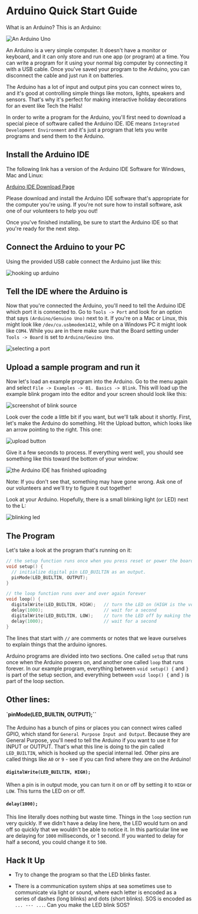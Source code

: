 # Arduino Quick Start Guide

What is an Arduino? This is an Arduino:

![An Arduino Uno](img/arduino.jpg)

An Arduino is a very simple computer. It doesn't have a monitor or keyboard, and it can only store and run one app (or program) at a time. You can write a program for it using your normal big computer by connecting it with a USB cable. Once you've saved your program to the Arduino, you can disconnect the cable and just run it on batteries.

The Arduino has a lot of input and output pins you can connect wires to, and it's good at controlling simple things like motors, lights, speakers and sensors. That's why it's perfect for making interactive holiday decorations for an event like Tech the Halls!

In order to write a program for the Arduino, you'll first need to download a special piece of software called the Arduino IDE. IDE means `Integrated Development Environment` and it's just a program that lets you write programs and send them to the Arduino.

## Install the Arduino IDE

The following link has a version of the Arduino IDE Software for Windows, Mac and Linux:

[Arduino IDE Download Page](https://www.arduino.cc/en/Main/Software)

Please download and install the Arduino IDE software that's appropriate for the computer you're using. If you're not sure how to install software, ask one of our volunteers to help you out!

Once you've finished installing, be sure to start the Arduino IDE so that you're ready for the next step.

## Connect the Arduino to your PC

Using the provided USB cable connect the Arduino just like this:

![hooking up arduino](img/arduino-hookup.png)

## Tell the IDE where the Arduino is

Now that you're connected the Arduino, you'll need to tell the Arduino IDE which port it is connected to. Go to `Tools -> Port` and look for an option that says `(Arduino/Genuino Uno)` next to it. If you're on a Mac or Linux, this might look like `/dev/cu.usbmodem1412`, while on a Windows PC it might look like `COM4`. While you are in there make sure that the Board setting under `Tools -> Board` is set to `Arduino/Geuino Uno`.

![selecting a port](img/select-port.png)

## Upload a sample program and run it

Now let's load an example program into the Arduino. Go to the menu again and select `File -> Examples -> 01. Basics -> Blink`. This will load up the example blink progam into the editor and your screen should look like this:

![screenshot of blink source](img/blink-example.png)

Look over the code a little bit if you want, but we'll talk about it shortly. First, let's make the Arduino do something. Hit the Upload button, which looks like an arrow pointing to the right. This one:

![upload button](img/upload-button.png)

Give it a few seconds to process. If everything went well, you should see something like this toward the bottom of your window:

![the Arduino IDE has finished uploading](img/done-uploading.png)

Note: If you don't see that, something may have gone wrong. Ask one of our volunteers and we'll try to figure it out together!

Look at your Arduino. Hopefully, there is a small blinking light (or LED) next to the L:

![blinking led](img/led-animation.gif)

## The Program

Let's take a look at the program that's running on it:

```c
// the setup function runs once when you press reset or power the board
void setup() {
  // initialize digital pin LED_BUILTIN as an output.
  pinMode(LED_BUILTIN, OUTPUT);
}

// the loop function runs over and over again forever
void loop() {
  digitalWrite(LED_BUILTIN, HIGH);   // turn the LED on (HIGH is the voltage level)
  delay(1000);                       // wait for a second
  digitalWrite(LED_BUILTIN, LOW);    // turn the LED off by making the voltage LOW
  delay(1000);                       // wait for a second
}
```

The lines that start with `//` are comments or notes that we leave ourselves to explain things that the arduino ignores.

Arduino programs are divided into two sections. One called `setup` that runs once when the Arduino powers on, and another one called `loop` that runs forever. In our example program, everything between `void setup() {` and `}` is part of the setup section, and everything between `void loop() {` and `}` is part of the loop section.

## Other lines:

#### `pinMode(LED_BUILTIN, OUTPUT);``

The Arduino has a bunch of pins or places you can connect wires called GPIO, which stand for `General Purpose Input and Output`. Because they are General Purpose, you'll need to tell the Arduino if you want to use it for INPUT or OUTPUT. That's what this line is doing to the pin called `LED_BUILTIN`, which is hooked up the special internal led. Other pins are called things like `A0` or `9` - see if you can find where they are on the Arduino!

#### `digitalWrite(LED_BUILTIN, HIGH);`

When a pin is in output mode, you can turn it on or off by setting it to `HIGH` or `LOW`. This turns the LED on or off.

#### `delay(1000);`

This line literally does nothing but waste time. Things in the `loop` section run very quickly. If we didn't have a delay line here, the LED would turn on and off so quickly that we wouldn't be able to notice it. In this particular line we are delaying for `1000` milliseconds, or 1 second. If you wanted to delay for half a second, you could change it to `500`.

## Hack It Up

- Try to change the program so that the LED blinks faster.

- There is a communication system ships at sea sometimes use to communicate via light or sound, where each letter is encoded as a series of dashes (long blinks) and dots (short blinks). SOS is encoded as `... --- ...`. Can you make the LED blink SOS?